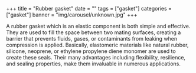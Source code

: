 +++
title = "Rubber gasket"
date = ""
tags = ["gasket"]
categories = ["gasket"]
banner = "img/carousel/unknown.jpg"
+++


A rubber gasket which is an elastic component is both simple and effective. They are used to fill the space between two mating surfaces, creating a barrier that prevents fluids, gases, or contaminants from leaking when compression is applied. Basically, elastomeric materials like natural rubber, silicone, neoprene, or ethylene propylene diene monomer are used to create these seals. Their many advantages including flexibility, resilience, and sealing properties, make them invaluable in numerous applications.				
				



